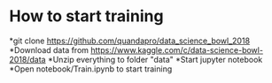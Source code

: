 # How to start training
*git clone https://github.com/quandapro/data_science_bowl_2018
*Download data from https://www.kaggle.com/c/data-science-bowl-2018/data
*Unzip everything to folder "data"
*Start jupyter notebook
*Open notebook/Train.ipynb to start training
